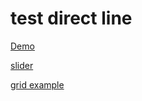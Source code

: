 # test direct line

[Demo](https://tltary.github.io/test_dl/index.html)

[slider](https://github.com/tltary/flsns)

[grid example](https://github.com/tltary/ch_grid)
